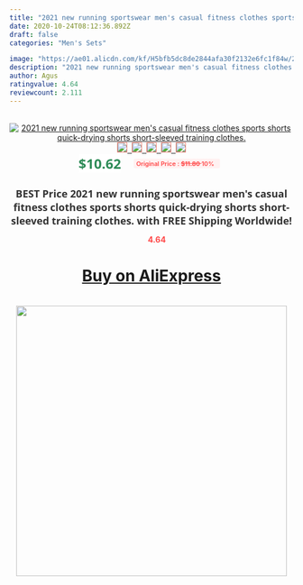 ```yaml
---
title: "2021 new running sportswear men's casual fitness clothes sports shorts quick-drying shorts short-sleeved training clothes."
date: 2020-10-24T08:12:36.892Z
draft: false
categories: "Men's Sets"

image: "https://ae01.alicdn.com/kf/H5bfb5dc8de2844afa30f2132e6fc1f84w/2021-new-running-sportswear-men-s-casual-fitness-clothes-sports-shorts-quick-drying-shorts-short-sleeved.jpg"
description: "2021 new running sportswear men's casual fitness clothes sports shorts quick-drying shorts short-sleeved training clothes."
author: Agus
ratingvalue: 4.64
reviewcount: 2.111
---
```

<br>
<div style="text-align: center;">
<a href="https://s.click.aliexpress.com/e/_AO8HOl" target="_blank" rel="nofollow noopener noreferrer"><img alt="2021 new running sportswear men's casual fitness clothes sports shorts quick-drying shorts short-sleeved training clothes." class="magnifier-image" src="https://ae01.alicdn.com/kf/H5bfb5dc8de2844afa30f2132e6fc1f84w/2021-new-running-sportswear-men-s-casual-fitness-clothes-sports-shorts-quick-drying-shorts-short-sleeved.jpg_640x640.jpg">
<br>
<img style="border:1px solid salmon" src="https://ae01.alicdn.com/kf/H5bfb5dc8de2844afa30f2132e6fc1f84w/2021-new-running-sportswear-men-s-casual-fitness-clothes-sports-shorts-quick-drying-shorts-short-sleeved.jpg_120x120.jpg">&nbsp;&nbsp;<img style="border:1px solid salmon" src="https://ae01.alicdn.com/kf/Hb570aff987d94e37b397371042bcc82fB/2021-new-running-sportswear-men-s-casual-fitness-clothes-sports-shorts-quick-drying-shorts-short-sleeved.jpg_120x120.jpg">&nbsp;&nbsp;<img style="border:1px solid salmon" src="https://ae01.alicdn.com/kf/H9823e82a56ce4e0196dc45200d80ae90p/2021-new-running-sportswear-men-s-casual-fitness-clothes-sports-shorts-quick-drying-shorts-short-sleeved.jpg_120x120.jpg">&nbsp;&nbsp;<img style="border:1px solid salmon" src="https://ae01.alicdn.com/kf/Ha051f7d4421a449d817bc6bf81546a39r/2021-new-running-sportswear-men-s-casual-fitness-clothes-sports-shorts-quick-drying-shorts-short-sleeved.jpg_120x120.jpg">&nbsp;&nbsp;<img style="border:1px solid salmon" src="https://ae01.alicdn.com/kf/H20940213cdee4e129ee2cc453f9a9a705/2021-new-running-sportswear-men-s-casual-fitness-clothes-sports-shorts-quick-drying-shorts-short-sleeved.jpg_120x120.jpg"></a></div><br0>
<div style="text-align: center;"><span style="background-color: white; border: 0px; box-sizing: border-box; color: seagreen; display: inline-block; font-family: &quot;open sans&quot; , &quot;arial&quot; , &quot;helvetica&quot; , sans-serif , &quot;heiti&quot;; font-size: 24px; font-stretch: inherit; font-weight: 700; line-height: inherit; margin: 0px 10px 0px 0px; padding: 0px; vertical-align: middle;">$10.62 </span>
<span style="background: rgb(255 , 241 , 241); border-radius: 3px; border: 0px; box-sizing: border-box; color: #ff4747; display: inline-block; font-family: inherit; font-size: 12px; font-stretch: inherit; font-style: inherit; font-variant: inherit; font-weight: 600; line-height: inherit; margin: 0px; padding: 2px 5px; transform: scale(0.9); vertical-align: middle;">Original Price : <b style="text-decoration: line-through;">$11.80 </b> 10%&nbsp;&nbsp;</span></div>
<h1 style="color: #333333; display: inline-block; font-family: &quot;open sans&quot; , &quot;arial&quot; , &quot;helvetica&quot; , sans-serif , &quot;heiti&quot;; font-size: 18px; font-stretch: inherit; font-weight: 700; text-align: center;">BEST Price 2021 new running sportswear men's casual fitness clothes sports shorts quick-drying shorts short-sleeved training clothes. with FREE Shipping Worldwide!</h1>
<div style="color: #ff4747; text-align: center;">
<img src="https://4.bp.blogspot.com/-M0ZcTcb-5uY/XleCXlxnR4I/AAAAAAAAAEc/OrjgMkXV1oMQFaCRZj5HQwOCBcu3w1FegCPcBGAYYCw/s1600/star.png" style="height: 15px;">&nbsp;<b>4.64</b></div>
<div class="button_cont" align="center"><a class="buynow_a" href="https://s.click.aliexpress.com/e/_AO8HOl" target="_blank" rel="nofollow noopener noreferrer"><H1>Buy on AliExpress</H1></a></div><br>
<div class="separator" style="clear: both; text-align: center;">
<img src="https://lh3.googleusercontent.com/-pTy5HemUv9M/XlePHvY0dAI/AAAAAAAAAE4/0nX5iRUoIWY8eMW9Dpxeirr157OZliDIgCLcBGAsYHQ/s1600/badge.gif" width="480">
</div>
